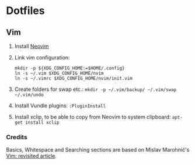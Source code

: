 # Dotfiles
## Vim
1. Install [Neovim](https://github.com/neovim/neovim/wiki/Installing-Neovim)
2. Link vim configuration:

    ```
    mkdir -p ${XDG_CONFIG_HOME:=$HOME/.config}
    ln -s ~/.vim $XDG_CONFIG_HOME/nvim
    ln -s ~/.vimrc $XDG_CONFIG_HOME/nvim/init.vim
    ```
3. Create folders for swap etc.: `mkdir -p ~/.vim/backup/ ~/.vim/swap ~/.vim/undo`
4. Install Vundle plugins: `:PluginInstall`
5. Install xclip, to be able to copy from Neovim to system clipboard: `apt-get install xclip`

### Credits
Basics, Whitespace and Searching sections are based on Mislav Marohnić's [Vim: revisited article](http://mislav.uniqpath.com/2011/12/vim-revisited/).
